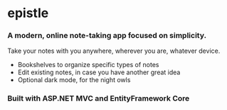 # epistle
### A modern, online note-taking app focused on simplicity.

Take your notes with you anywhere, wherever you are, whatever device.

- Bookshelves to organize specific types of notes
- Edit existing notes, in case you have another great idea
- Optional dark mode, for the night owls


### Built with ASP.NET MVC and EntityFramework Core
